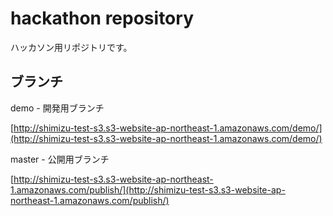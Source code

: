 # hackathon repository

ハッカソン用リポジトリです。



## ブランチ

demo - 開発用ブランチ

[http://shimizu-test-s3.s3-website-ap-northeast-1.amazonaws.com/demo/](http://shimizu-test-s3.s3-website-ap-northeast-1.amazonaws.com/demo/) 


master - 公開用ブランチ

[http://shimizu-test-s3.s3-website-ap-northeast-1.amazonaws.com/publish/](http://shimizu-test-s3.s3-website-ap-northeast-1.amazonaws.com/publish/)


